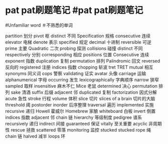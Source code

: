 # pat  pat刷题笔记	#pat pat刷题笔记
	
#Unfamiliar word	＃不熟悉的单词 
	
partition  	划分
pivot   	枢
distinct   	不同
Specification  	规格
consecutive  	连续
elevator   	电梯
denote  	表示
specified  	规定
decimal 	十进制
reversible  	可逆
prime  	主要
Quadratic   	二次
probing   	探测
collisions  	碰撞
distinct   	不同
respectively  	分别
corresponding  	相应
positions   	位置
Consecutive  	连续
exponent   	指数
duplication 	复制
permutation 	排列
Palindromic  	回文
reversed  	反向的
registered  	注册
indices 	指数
chopping	斩波
tret	TRET
mutual 	相互
synonyms 	同义词
cops 	警察
validating	证实
avatar 	头像
carriage 	运输
alphanumerical 	字母
occurring 	发生
lexicographically 	字典顺序
narrow 	狭窄
sampled 	取样
insensitive 	麻木不仁
Mice 	老鼠
determined 	决心
permutation  	排列
sake 	清酒
suffix 	后缀
adjacent 	邻
duplicated 	复制
factorization 	因式分解
acute 	急性
stroke 	行程
volume 	体积
slice	切片
slices of a brain	切片的大脑
threshold 	阈
postorder  inorder 	后序整理
traversal 	遍历
implemented 	实施
recursive 	递归
Howell 	霍威尔
Homebrew 	家酿
whiteboard 	白板
invert 	倒置
indices 	指数
adjacent 	邻
chain 	链
hierarchy  	等级制度
pedigree 	谱系
recursively 	递归
indirect 	间接
guaranteed 	保证
vitally 	至关重要
acyclic 	非周期性
rescue 	拯救
scattered	零落
monitoring  	监控
stucked  	stucked
rope 	绳
chain  	链
halved  	减半
loops 环

